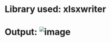 # Library used: xlsxwriter
# Output: ![image](https://user-images.githubusercontent.com/76613993/215092577-a5e63cfa-0629-4cd9-83e5-14e37cde5ce0.png)
